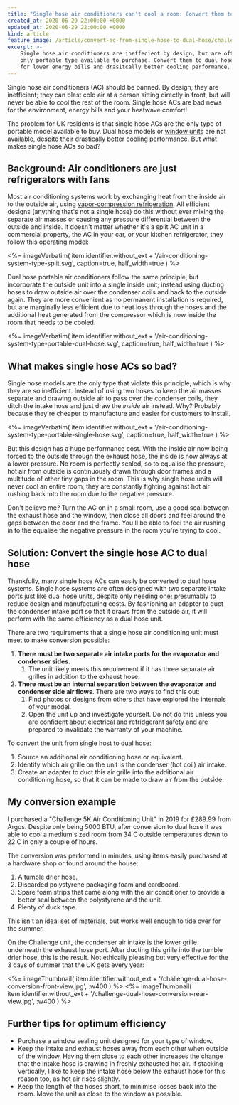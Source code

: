 ```yaml
---
title: "Single hose air conditioners can't cool a room: Convert them to dual hose"
created_at: 2020-06-29 22:00:00 +0000
updated_at: 2020-06-29 22:00:00 +0000
kind: article
feature_image: /article/convert-ac-from-single-hose-to-dual-hose/challenge-dual-hose-conversion-rear-view.jpg
excerpt: >-
    Single hose air conditioners are ineffecient by design, but are often the
    only portable type available to purchase. Convert them to dual hose models
    for lower energy bills and drasitcally better cooling performance.
---
```

Single hose air conditioners (AC) should be banned. By design, they are
inefficient; they can blast cold air at a person sitting directly in front,
but will never be able to cool the rest of the room. Single hose ACs are bad
news for the environment, energy bills and your heatwave comfort!

The problem for UK residents is that single hose ACs are the only type of
portable model available to buy. Dual hose models or [window
units](https://en.wikipedia.org/wiki/Air_conditioning#Window_unit_and_packaged_terminal)
are not available, despite their drastically better cooling performance. But
what makes single hose ACs so bad?


## Background: Air conditioners are just refrigerators with fans
Most air conditioning systems work by exchanging heat from the inside air to
the outside air, using [vapor-compression
refrigeration](https://en.wikipedia.org/wiki/Vapor-compression_refrigeration).
All efficient designs (anything that's not a single hose) do this without ever
mixing the separate air masses or causing any pressure differential between the
outside and inside. It doesn't matter whether it's a split AC unit in a
commercial property, the AC in your car, or your kitchen refrigerator, they
follow this operating model:

<div class='gallery'>
<%=
    imageVerbatim(
        item.identifier.without_ext +
        '/air-conditioning-system-type-split.svg',
        caption=true, half_width=true
    )
%>
</div>


Dual hose portable air conditioners follow the same principle, but incorporate
the outside unit into a single inside unit; instead using ducting hoses to draw
outside air over the condenser coils and back to the outside again. They are
more convenient as no permanent installation is required, but are marginally
less efficient due to heat loss through the hoses and the additional heat
generated from the compressor which is now inside the room that needs to be
cooled.

<div class='gallery'>
<%=
    imageVerbatim(
        item.identifier.without_ext +
        '/air-conditioning-system-type-portable-dual-hose.svg',
        caption=true, half_width=true
    )
%>
</div>


## What makes single hose ACs so bad?
Single hose models are the only type that violate this principle, which is why
they are so inefficient. Instead of using two hoses to keep the air masses
separate and drawing outside air to pass over the condenser coils, they ditch the
intake hose and just draw the *inside* air instead. Why? Probably because they're
cheaper to manufacture and easier for customers to install.

<div class='gallery'>
<%=
    imageVerbatim(
        item.identifier.without_ext +
        '/air-conditioning-system-type-portable-single-hose.svg',
        caption=true, half_width=true
    )
%>
</div>


But this design has a huge performance cost. With the inside air now being
forced to the outside through the exhaust hose, the inside is now always at a
lower pressure.  No room is perfectly sealed, so to equalise the pressure, hot
air from outside is continuously drawn through door frames and a multitude of
other tiny gaps in the room. This is why single hose units will never cool an
entire room, they are constantly fighting against hot air rushing back into the
room due to the negative pressure.

Don't believe me? Turn the AC on in a small room, use a good seal between the
exhaust hose and the window, then close all doors and feel around the gaps
between the door and the frame. You'll be able to feel the air rushing in to
the equalise the negative pressure in the room you're trying to cool.


## Solution: Convert the single hose AC to dual hose
Thankfully, many single hose ACs can easily be converted to dual hose systems.
Single hose systems are often designed with two separate intake ports just like
dual hose units, despite only needing one; presumably to reduce design and
manufacturing costs. By fashioning an adapter to duct the condenser intake port
so that it draws from the outside air, it will perform with the same efficiency
as a dual hose unit.

There are two requirements that a single hose air conditioning unit must meet
to make conversion possible:

 1. **There must be two separate air intake ports for the evaporator and
    condenser sides**.
    1. The unit likely meets this requirement if it has three separate air
       grilles in addition to the exhaust hose.
 2. **There must be an internal separation between the evaporator and condenser
    side air flows**. There are two ways to find this out:
    1. Find photos or designs from others that have explored the internals of
       your model.
    2. Open the unit up and investigate yourself. Do not do this unless you are
       confident about electrical and refridgerant safety and are prepared to
       invalidate the warranty of your machine.

To convert the unit from single host to dual hose:

 1. Source an additional air conditioning hose or equivalent.
 2. Identify which air grille on the unit is the condenser (hot coil) air
    intake.
 3. Create an adapter to duct this air grille into the additional air
    conditioning hose, so that it can be made to draw air from the outside.

## My conversion example
I purchased a "Challenge 5K Air Conditioning Unit" in 2019 for £289.99 from
Argos. Despite only being 5000 BTU, after conversion to dual hose it was able
to cool a medium sized room from 34 C outside temperatures down to 22 C in only
a couple of hours.

The conversion was performed in minutes, using items easily purchased at a
hardware shop or found around the house:

 1. A tumble drier hose.
 2. Discarded polystyrene packaging foam and cardboard.
 3. Spare foam strips that came along with the air conditioner to provide a
    better seal between the polystyrene and the unit.
 3. Plenty of duck tape.

This isn't an ideal set of materials, but works well enough to tide over for
the summer.

On the Challenge unit, the condenser air intake is the lower grille underneath
the exhaust hose port. After ducting this grille into the tumble drier hose,
this is the result. Not ethically pleasing but very effective for the 3 days of
summer that the UK gets every year:

<div class='gallery'>
<%=
imageThumbnail(
    item.identifier.without_ext +
    '/challenge-dual-hose-conversion-front-view.jpg',
    :w400
)
%>
<%=
imageThumbnail(
    item.identifier.without_ext +
    '/challenge-dual-hose-conversion-rear-view.jpg',
    :w400
)
%>
</div>

## Further tips for optimum efficiency

 * Purchase a window sealing unit designed for your type of window.
 * Keep the intake and exhaust hoses away from each other when outside of the
   window. Having them close to each other increases the change that the intake
   hose is drawing in freshly exhausted hot air. If stacking vertically, I like
   to keep the intake hose below the exhaust hose for this reason too, as hot
   air rises slightly.
 * Keep the length of the hoses short, to minimise losses back into the room.
   Move the unit as close to the window as possible.
